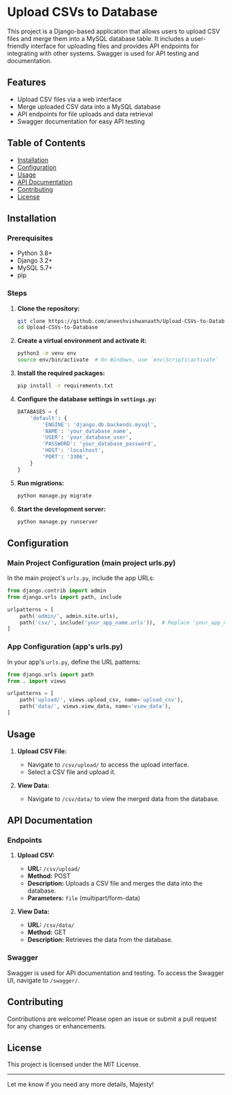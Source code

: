 # Upload CSVs to Database

This project is a Django-based application that allows users to upload CSV files and merge them into a MySQL database table. It includes a user-friendly interface for uploading files and provides API endpoints for integrating with other systems. Swagger is used for API testing and documentation.

## Features

- Upload CSV files via a web interface
- Merge uploaded CSV data into a MySQL database
- API endpoints for file uploads and data retrieval
- Swagger documentation for easy API testing

## Table of Contents

- [Installation](#installation)
- [Configuration](#configuration)
- [Usage](#usage)
- [API Documentation](#api-documentation)
- [Contributing](#contributing)
- [License](#license)

## Installation

### Prerequisites

- Python 3.8+
- Django 3.2+
- MySQL 5.7+
- pip

### Steps

1. **Clone the repository:**

    ```bash
    git clone https://github.com/aneeshvishwanaath/Upload-CSVs-to-Database.git
    cd Upload-CSVs-to-Database
    ```

2. **Create a virtual environment and activate it:**

    ```bash
    python3 -m venv env
    source env/bin/activate  # On Windows, use `env\Scripts\activate`
    ```

3. **Install the required packages:**

    ```bash
    pip install -r requirements.txt
    ```

4. **Configure the database settings in `settings.py`:**

    ```python
    DATABASES = {
        'default': {
            'ENGINE': 'django.db.backends.mysql',
            'NAME': 'your_database_name',
            'USER': 'your_database_user',
            'PASSWORD': 'your_database_password',
            'HOST': 'localhost',
            'PORT': '3306',
        }
    }
    ```

5. **Run migrations:**

    ```bash
    python manage.py migrate
    ```

6. **Start the development server:**

    ```bash
    python manage.py runserver
    ```

## Configuration

### Main Project Configuration (main project urls.py)

In the main project's `urls.py`, include the app URLs:

```python
from django.contrib import admin
from django.urls import path, include

urlpatterns = [
    path('admin/', admin.site.urls),
    path('csv/', include('your_app_name.urls')),  # Replace 'your_app_name' with your app's name
]
```

### App Configuration (app's urls.py)

In your app's `urls.py`, define the URL patterns:

```python
from django.urls import path
from . import views

urlpatterns = [
    path('upload/', views.upload_csv, name='upload_csv'),
    path('data/', views.view_data, name='view_data'),
]
```

## Usage

1. **Upload CSV File:**
   - Navigate to `/csv/upload/` to access the upload interface.
   - Select a CSV file and upload it.

2. **View Data:**
   - Navigate to `/csv/data/` to view the merged data from the database.

## API Documentation

### Endpoints

1. **Upload CSV:**
   - **URL:** `/csv/upload/`
   - **Method:** POST
   - **Description:** Uploads a CSV file and merges the data into the database.
   - **Parameters:** `file` (multipart/form-data)

2. **View Data:**
   - **URL:** `/csv/data/`
   - **Method:** GET
   - **Description:** Retrieves the data from the database.

### Swagger

Swagger is used for API documentation and testing. To access the Swagger UI, navigate to `/swagger/`.

## Contributing

Contributions are welcome! Please open an issue or submit a pull request for any changes or enhancements.

## License

This project is licensed under the MIT License.

---

Let me know if you need any more details, Majesty!
